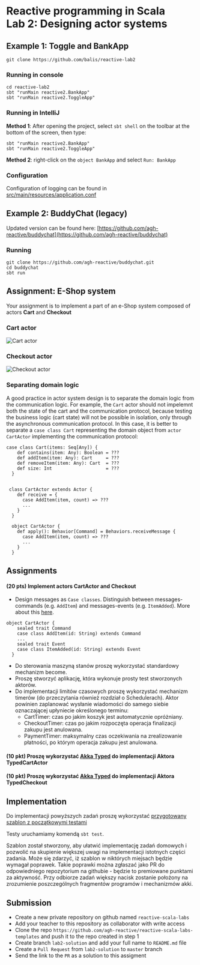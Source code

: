 # Reactive programming in Scala<br>Lab 2: Designing actor systems

## Example 1: Toggle and BankApp

```git clone https://github.com/balis/reactive-lab2```

### Running in console

```
cd reactive-lab2
sbt "runMain reactive2.BankApp"
sbt "runMain reactive2.ToggleApp"
```

### Running in IntelliJ

**Method 1**: After opening the project, select `sbt shell` on the toolbar at the bottom of the screen, then type:
```
sbt "runMain reactive2.BankApp"
sbt "runMain reactive2.ToggleApp"
```

**Method 2**: right-click on the `object BankApp` and select `Run: BankApp`

### Configuration
Configuration of logging can be found in [src/main/resources/application.conf](https://github.com/agh-reactive/reactive-lab2/blob/master/src/main/resources/application.conf)

## Example 2: BuddyChat (legacy)

Updated version can be found here: [https://github.com/agh-reactive/buddychat](https://github.com/agh-reactive/buddychat)

### Running
```
git clone https://github.com/agh-reactive/buddychat.git
cd buddychat
sbt run
```

## Assignment: E-Shop system

Your assignment is to implement a part of an e-Shop system composed of actors **Cart** and **Checkout**

### Cart actor

![Cart actor](cart.png)

### Checkout actor

![Checkout actor](checkout.png)

### Separating domain logic
A good practice in actor system design is to separate the domain logic from the communication logic. For example, the `Cart` actor should not impelemnt both the state of the cart and the communication protocol, because testing the business logic (cart state) will not be possible in isolation, only through the asynchronous communication protocol. In this case, it is better to separate a `case class Cart` representing the domain object from `actor CartActor` implementing the communication protocol:

```
case class Cart(items: Seq[Any]) {
    def contains(item: Any): Boolean = ???
    def addItem(item: Any): Cart     = ???
    def removeItem(item: Any): Cart  = ???
    def size: Int                    = ???
  }


 class CartActor extends Actor {
    def receive = {
      case AddItem(item, count) => ???
      ...
    }
  }

  object CartActor {
    def apply(): Behavior[Command] = Behaviors.receiveMessage {
      case AddItem(item, count) => ???
      ...
    }
  }
```

## Assignments
#### (20 pts) Implement actors **CartActor** and **Checkout**
- Design messages as `Case classes`. Distinguish between messages-commands (e.g. `AddItem`) and messages-events (e.g. `ItemAdded`). More about this [here](https://www.informit.com/articles/article.aspx?p=2428369).
```
object CartActor {
    sealed trait Command
    case class AddItem(id: String) extends Command
    ...
    sealed trait Event
    case class ItemAdded(id: String) extends Event
  }
```
- Do sterowania maszyną stanów proszę wykorzystać standardowy mechanizm become.
- Proszę stworzyć aplikację, która wykonuje prosty test stworzonych aktorów.
- Do implementacji limitów czasowych proszę wykorzystać mechanizm timerów (do przeczytania również rozdział o Schedulerach). Aktor powinien zaplanować wysłanie wiadomości do samego siebie oznaczającej upłyniecie określonego terminu:
  - CartTimer: czas po jakim koszyk jest automatycznie opróżniany.
  - CheckoutTimer: czas po jakim rozpoczęta operacja finalizacji zakupu jest anulowana.
  - PaymentTimer: maksymalny czas oczekiwania na zrealizowanie płatności, po którym operacja zakupu jest anulowana.

#### (10 pkt) Proszę wykorzystać [Akka Typed](https://doc.akka.io/docs/akka/current/typed/actors.html) do implementacji Aktora TypedCartActor
#### (10 pkt) Proszę wykorzystać [Akka Typed](https://doc.akka.io/docs/akka/current/typed/actors.html) do implementacji Aktora TypedCheckout

## Implementation 
Do implementacji powyższych zadań proszę wykorzystać [przygotowany szablon z początkowymi testami](https://github.com/agh-reactive/reactive-scala-labs-templates) 

Testy uruchamiamy komendą `sbt test`.

Szablon został stworzony, aby ułatwić implementację zadań domowych i pozwolić na skupienie większej uwagi na implementacji istotnych części zadania. Może się zdarzyć, iż szablon w niktórych miejsach będzie wymagał poprawek. Takie poprawki można zgłaszać jako PR do odpowiedniego repozytorium na githubie - będzie to premiowane punktami za aktywność. Przy odbiorze zadań większy nacisk zostanie położony na zrozumienie poszczególnych fragmentów programów i mechanizmów akki.


## Submission
- Create a new private repository on github named `reactive-scala-labs`
- Add your teacher to this repository as collaborator with write access
- Clone the repo `https://github.com/agh-reactive/reactive-scala-labs-templates` and push it to the repo created in step 1
- Create branch `lab2-solution` and add your full name to `README.md` file
- Create a `Pull Request` from `lab2-solution` to `master` branch
- Send the link to the `PR` as a solution to this assigment
